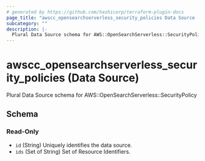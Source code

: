 ```yaml
---
# generated by https://github.com/hashicorp/terraform-plugin-docs
page_title: "awscc_opensearchserverless_security_policies Data Source - terraform-provider-awscc"
subcategory: ""
description: |-
  Plural Data Source schema for AWS::OpenSearchServerless::SecurityPolicy
---
```


# awscc_opensearchserverless_security_policies (Data Source)

Plural Data Source schema for AWS::OpenSearchServerless::SecurityPolicy



<!-- schema generated by tfplugindocs -->
## Schema

### Read-Only

- `id` (String) Uniquely identifies the data source.
- `ids` (Set of String) Set of Resource Identifiers.


